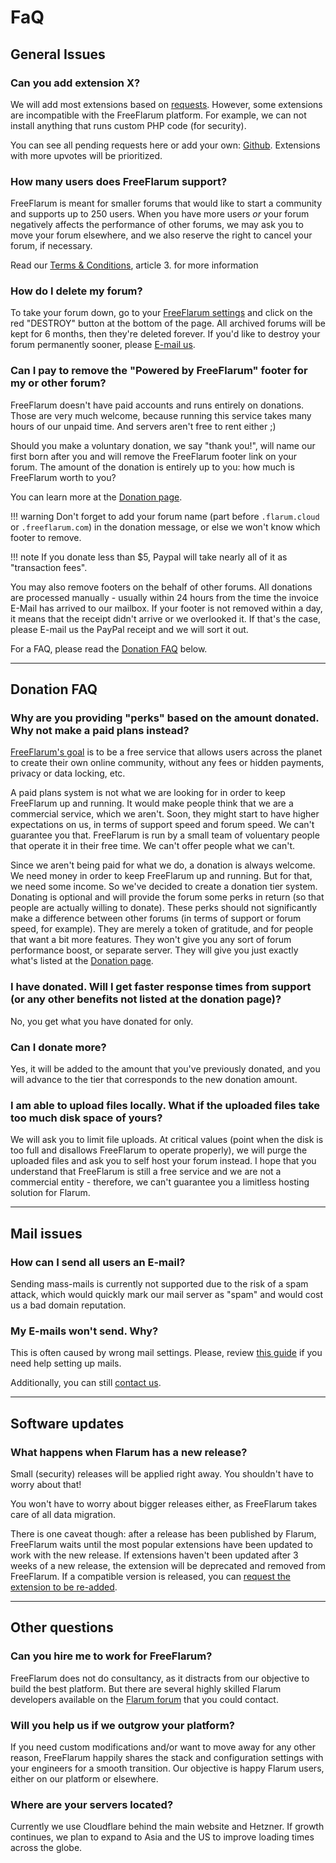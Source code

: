# FaQ

## General Issues

### Can you add extension X?

We will add most extensions based on [requests](https://github.com/gwillem/freeflarum.com/issues). However, some extensions are incompatible with the FreeFlarum platform. For example, we can not install anything that runs custom PHP code (for security).

You can see all pending requests here or add your own: [Github](https://github.com/gwillem/freeflarum.com/issues). Extensions with more upvotes will be prioritized.

### How many users does FreeFlarum support?

FreeFlarum is meant for smaller forums that would like to start a community and supports up to 250 users. When you have more users _or_ your forum negatively affects the performance of other forums, we may ask you to move your forum elsewhere, and we also reserve the right to cancel your forum, if necessary.

Read our [Terms & Conditions](/docs/legal/terms), article 3. for more information

### How do I delete my forum?

To take your forum down, go to your [FreeFlarum settings](/settings) and click on the red "DESTROY" button at the bottom of the page.
All archived forums will be kept for 6 months, then they're deleted forever. If you'd like to destroy your forum permanently sooner, please [E-mail us](mailto:info@freeflarum.com).

### Can I pay to remove the "Powered by FreeFlarum" footer for my or other forum?

FreeFlarum doesn't have paid accounts and runs entirely on donations. Those are very much welcome, because running this service takes many hours of our unpaid time. And servers aren't free to rent either ;)

Should you make a voluntary donation, we say "thank you!", will name our first born after you and will remove the FreeFlarum footer link on your forum. The amount of the donation is entirely up to you: how much is FreeFlarum worth to you?

You can learn more at the [Donation page](https://freeflarum.com/settings/donate).


!!! warning
    Don't forget to add your forum name (part before `.flarum.cloud` or `.freeflarum.com`) in the donation message, or else we won't know which footer to remove.

!!! note
    If you donate less than $5, Paypal will take nearly all of it as "transaction fees".

You may also remove footers on the behalf of other forums. All donations are processed manually - usually within 24 hours from the time the invoice E-Mail has arrived to our mailbox. If your footer is not removed within a day, it means that the receipt didn't arrive or we overlooked it. If that's the case, please E-mail us the PayPal receipt and we will sort it out.

For a FAQ, please read the [Donation FAQ](#donation-faq) below.

---

## Donation FAQ

### Why are you providing "perks" based on the amount donated. Why not make a paid plans instead?

[FreeFlarum's goal](/docs/about) is to be a free service that allows users across the planet to create their own online community, without any fees or hidden payments, privacy or data locking, etc.

A paid plans system is not what we are looking for in order to keep FreeFlarum up and running. It would make people think that we are a commercial service, which we aren't. Soon, they might start to have higher expectations on us, in terms of support speed and forum speed. We can't guarantee you that. FreeFlarum is run by a small team of voluentary people that operate it in their free time. We can't offer people what we can't.

Since we aren't being paid for what we do, a donation is always welcome. We need money in order to keep FreeFlarum up and running. But for that, we need some income. So we've decided to create a donation tier system. Donating is optional and will provide the forum some perks in return (so that people are actually willing to donate). These perks should not significantly make a difference between other forums (in terms of support or forum speed, for example). They are merely a token of gratitude, and for people that want a bit more features. They won't give you any sort of forum performance boost, or separate server. They will give you just exactly what's listed at the [Donation page](/settings/donate).

### I have donated. Will I get faster response times from support (or any other benefits not listed at the donation page)?

No, you get what you have donated for only.

### Can I donate more?

Yes, it will be added to the amount that you've previously donated, and you will advance to the tier that corresponds to the new donation amount.

### I am able to upload files locally. What if the uploaded files take too much disk space of yours?

We will ask you to limit file uploads. At critical values (point when the disk is too full and disallows FreeFlarum to operate properly), we will purge the uploaded files and ask you to self host your forum instead. I hope that you understand that FreeFlarum is still a free service and we are not a commercial entity - therefore, we can't guarantee you a limitless hosting solution for Flarum.

---

## Mail issues

### How can I send all users an E-mail?

Sending mass-mails is currently not supported due to the risk of a spam attack, which would quickly mark our mail server as "spam" and would cost us a bad domain reputation.

### My E-mails won't send. Why?

This is often caused by wrong mail settings.
Please, review [this guide](/docs/tutorials/configuring-mail/) if you need help setting up mails.

Additionally, you can still [contact us](mailto:info@freeflarum.com).

---

## Software updates

### What happens when Flarum has a new release?

Small (security) releases will be applied right away. You shouldn't have to worry about that!

You won't have to worry about bigger releases either, as FreeFlarum takes care of all data migration.

There is one caveat though: after a release has been published by Flarum, FreeFlarum waits until the most popular extensions have been updated to work with the new release. If extensions haven't been updated after 3 weeks of a new release, the extension will be deprecated and removed from FreeFlarum. If a compatible version is released, you can [request the extension to be re-added](https://github.com/gwillem/freeflarum.com/issues).

---

## Other questions

### Can you hire me to work for FreeFlarum?

FreeFlarum does not do consultancy, as it distracts from our objective to build the best platform. But there are several highly skilled Flarum developers available on the [Flarum forum](https://discuss.flarum.org) that you could contact.

### Will you help us if we outgrow your platform?

If you need custom modifications and/or want to move away for any other reason, FreeFlarum happily shares the stack and configuration settings with your engineers for a smooth transition. Our objective is happy Flarum users, either on our platform or elsewhere.

### Where are your servers located?

Currently we use Cloudflare behind the main  website and Hetzner. If growth continues, we plan to expand to Asia and the US to improve loading times across the globe.
